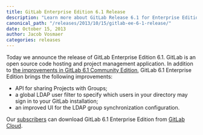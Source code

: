 ```yaml
---
title: GitLab Enterprise Edition 6.1 Release
description: "Learn more about GitLab Release 6.1 for Enterprise Edition (EE)."
canonical_path: "/releases/2013/10/15/gitlab-ee-6-1-release/"
date: October 15, 2013
author: Jacob Vosmaer
categories: releases
---
```

Today we announce the release of GitLab Enterprise Edition 6.1. 
GitLab is an open source code hosting and project management application.
In addition to [the improvements in GitLab 6.1 Community Edition](/releases/2013/09/22/gitlab-community-edition-6-dot-1-released/), GitLab 6.1 Enterprise Edition brings the following improvements:

- API for sharing Projects with Groups;
- a global LDAP user filter to specify which users in your directory may sign in to your GitLab installation;
- an improved UI for the LDAP group synchronization configuration.

Our [subscribers](https://www.gitlab.com/subscription/) can download GitLab 6.1 Enterprise Edition from [GitLab Cloud](https://gitlab.com).
